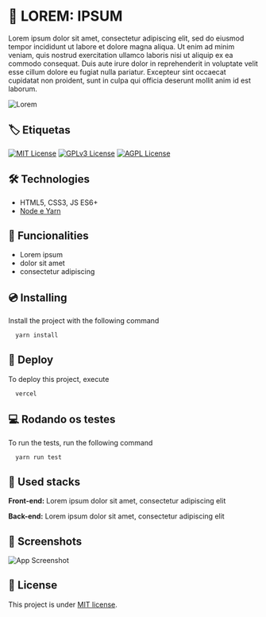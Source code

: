# 🔴 LOREM: IPSUM

Lorem ipsum dolor sit amet, consectetur adipiscing elit, sed do eiusmod tempor incididunt ut labore et dolore magna aliqua. Ut enim ad minim veniam, quis nostrud exercitation ullamco laboris nisi ut aliquip ex ea commodo consequat. Duis aute irure dolor in reprehenderit in voluptate velit esse cillum dolore eu fugiat nulla pariatur. Excepteur sint occaecat cupidatat non proident, sunt in culpa qui officia deserunt mollit anim id est laborum.

![Lorem](https://placehold.co/100x100)

## 🏷️ Etiquetas

[![MIT License](https://img.shields.io/badge/License-MIT-green.svg)](https://choosealicense.com/licenses/mit/)
[![GPLv3 License](https://img.shields.io/badge/License-GPL%20v3-yellow.svg)](https://opensource.org/licenses/)
[![AGPL License](https://img.shields.io/badge/license-AGPL-blue.svg)](http://www.gnu.org/licenses/agpl-3.0)

## 🛠️ Technologies

- HTML5, CSS3, JS ES6+
- [Node e Yarn](https://nodejs.org/)

## 📣 Funcionalities

- Lorem ipsum
- dolor sit amet
- consectetur adipiscing

## 💿 Installing

Install the project with the following command

```bash
  yarn install
```

## 🚀 Deploy

To deploy this project, execute

```bash
  vercel 
```

## 💻 Rodando os testes

To run the tests, run the following command

```bash
  yarn run test
```

## 🧰 Used stacks

**Front-end:** Lorem ipsum dolor sit amet, consectetur adipiscing elit

**Back-end:** Lorem ipsum dolor sit amet, consectetur adipiscing elit

## 📸 Screenshots

![App Screenshot](https://placehold.co/600x400)

## 📝 License

This project is under [MIT license](LICENSE).
